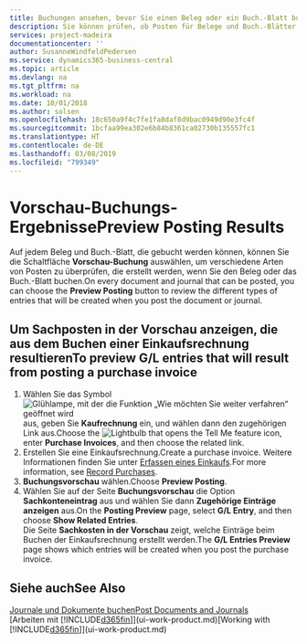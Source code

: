 ```yaml
---
title: Buchungen ansehen, bevor Sie einen Beleg oder ein Buch.-Blatt buchen | Microsoft Docs
description: Sie können prüfen, ob Posten für Belege und Buch.-Blätter fehlerfrei sind, bevor sie auf das Sachkonto buchen.
services: project-madeira
documentationcenter: ''
author: SusanneWindfeldPedersen
ms.service: dynamics365-business-central
ms.topic: article
ms.devlang: na
ms.tgt_pltfrm: na
ms.workload: na
ms.date: 10/01/2018
ms.author: solsen
ms.openlocfilehash: 18c650a9f4c7fe1fa8daf8d9bac0949d90e3fc4f
ms.sourcegitcommit: 1bcfaa99ea302e6b84b8361ca02730b135557fc1
ms.translationtype: HT
ms.contentlocale: de-DE
ms.lasthandoff: 03/08/2019
ms.locfileid: "799349"
---
```

# <a name="preview-posting-results"></a><span data-ttu-id="3d0a0-103">Vorschau-Buchungs-Ergebnisse</span><span class="sxs-lookup"><span data-stu-id="3d0a0-103">Preview Posting Results</span></span>
<span data-ttu-id="3d0a0-104">Auf jedem Beleg und Buch.-Blatt, die gebucht werden können, können Sie die Schaltfläche **Vorschau-Buchung** auswählen, um verschiedene Arten von Posten zu überprüfen, die erstellt werden, wenn Sie den Beleg oder das Buch.-Blatt buchen.</span><span class="sxs-lookup"><span data-stu-id="3d0a0-104">On every document and journal that can be posted, you can choose the **Preview Posting** button to review the different types of entries that will be created when you post the document or journal.</span></span>

## <a name="to-preview-gl-entries-that-will-result-from-posting-a-purchase-invoice"></a><span data-ttu-id="3d0a0-105">Um Sachposten in der Vorschau anzeigen, die aus dem Buchen einer Einkaufsrechnung resultieren</span><span class="sxs-lookup"><span data-stu-id="3d0a0-105">To preview G/L entries that will result from posting a purchase invoice</span></span>
1. <span data-ttu-id="3d0a0-106">Wählen Sie das Symbol ![Glühlampe, mit der die Funktion „Wie möchten Sie weiter verfahren“ geöffnet wird](media/ui-search/search_small.png "Wie möchten Sie weiter verfahren?") aus, geben Sie **Kaufrechnung** ein, und wählen dann den zugehörigen Link aus.</span><span class="sxs-lookup"><span data-stu-id="3d0a0-106">Choose the ![Lightbulb that opens the Tell Me feature](media/ui-search/search_small.png "Tell me what you want to do") icon, enter **Purchase Invoices**, and then choose the related link.</span></span>
2. <span data-ttu-id="3d0a0-107">Erstellen Sie eine Einkaufsrechnung.</span><span class="sxs-lookup"><span data-stu-id="3d0a0-107">Create a purchase invoice.</span></span> <span data-ttu-id="3d0a0-108">Weitere Informationen finden Sie unter [Erfassen eines Einkaufs](purchasing-how-record-purchases.md).</span><span class="sxs-lookup"><span data-stu-id="3d0a0-108">For more information, see [Record Purchases](purchasing-how-record-purchases.md).</span></span>
3. <span data-ttu-id="3d0a0-109">**Buchungsvorschau** wählen.</span><span class="sxs-lookup"><span data-stu-id="3d0a0-109">Choose **Preview Posting**.</span></span>
4. <span data-ttu-id="3d0a0-110">Wählen Sie auf der Seite **Buchungsvorschau** die Option **Sachkonteneintrag** aus und wählen Sie dann **Zugehörige Einträge anzeigen** aus.</span><span class="sxs-lookup"><span data-stu-id="3d0a0-110">On the **Posting Preview** page, select **G/L Entry**, and then choose **Show Related Entries**.</span></span>  
   <span data-ttu-id="3d0a0-111">Die Seite **Sachkosten in der Vorschau** zeigt, welche Einträge beim Buchen der Einkaufsrechnung erstellt werden.</span><span class="sxs-lookup"><span data-stu-id="3d0a0-111">The **G/L Entries Preview** page shows which entries will be created when you post the purchase invoice.</span></span>

## <a name="see-also"></a><span data-ttu-id="3d0a0-112">Siehe auch</span><span class="sxs-lookup"><span data-stu-id="3d0a0-112">See Also</span></span>
[<span data-ttu-id="3d0a0-113">Journale und Dokumente buchen</span><span class="sxs-lookup"><span data-stu-id="3d0a0-113">Post Documents and Journals</span></span>](ui-post-documents-journals.md)  
<span data-ttu-id="3d0a0-114">[Arbeiten mit [!INCLUDE[d365fin](includes/d365fin_md.md)]](ui-work-product.md)</span><span class="sxs-lookup"><span data-stu-id="3d0a0-114">[Working with [!INCLUDE[d365fin](includes/d365fin_md.md)]](ui-work-product.md)</span></span>

